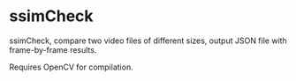 # ssimCheck
ssimCheck, compare two video files of different sizes, output JSON file with frame-by-frame results.

Requires OpenCV for compilation.
